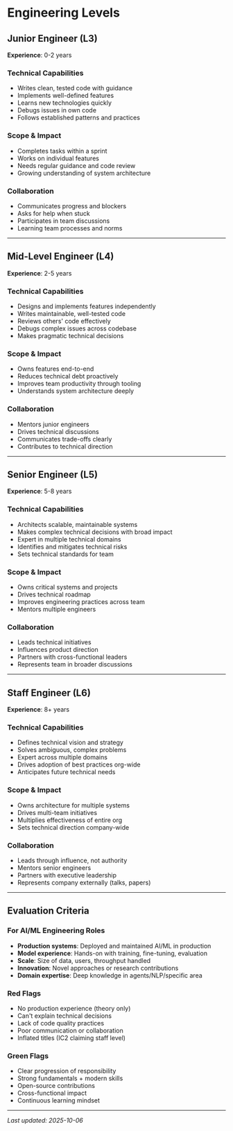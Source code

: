 # Engineering Levels

## Junior Engineer (L3)
**Experience**: 0-2 years

### Technical Capabilities
- Writes clean, tested code with guidance
- Implements well-defined features
- Learns new technologies quickly
- Debugs issues in own code
- Follows established patterns and practices

### Scope & Impact
- Completes tasks within a sprint
- Works on individual features
- Needs regular guidance and code review
- Growing understanding of system architecture

### Collaboration
- Communicates progress and blockers
- Asks for help when stuck
- Participates in team discussions
- Learning team processes and norms

---

## Mid-Level Engineer (L4)
**Experience**: 2-5 years

### Technical Capabilities
- Designs and implements features independently
- Writes maintainable, well-tested code
- Reviews others' code effectively
- Debugs complex issues across codebase
- Makes pragmatic technical decisions

### Scope & Impact
- Owns features end-to-end
- Reduces technical debt proactively
- Improves team productivity through tooling
- Understands system architecture deeply

### Collaboration
- Mentors junior engineers
- Drives technical discussions
- Communicates trade-offs clearly
- Contributes to technical direction

---

## Senior Engineer (L5)
**Experience**: 5-8 years

### Technical Capabilities
- Architects scalable, maintainable systems
- Makes complex technical decisions with broad impact
- Expert in multiple technical domains
- Identifies and mitigates technical risks
- Sets technical standards for team

### Scope & Impact
- Owns critical systems and projects
- Drives technical roadmap
- Improves engineering practices across team
- Mentors multiple engineers

### Collaboration
- Leads technical initiatives
- Influences product direction
- Partners with cross-functional leaders
- Represents team in broader discussions

---

## Staff Engineer (L6)
**Experience**: 8+ years

### Technical Capabilities
- Defines technical vision and strategy
- Solves ambiguous, complex problems
- Expert across multiple domains
- Drives adoption of best practices org-wide
- Anticipates future technical needs

### Scope & Impact
- Owns architecture for multiple systems
- Drives multi-team initiatives
- Multiplies effectiveness of entire org
- Sets technical direction company-wide

### Collaboration
- Leads through influence, not authority
- Mentors senior engineers
- Partners with executive leadership
- Represents company externally (talks, papers)

---

## Evaluation Criteria

### For AI/ML Engineering Roles
- **Production systems**: Deployed and maintained AI/ML in production
- **Model experience**: Hands-on with training, fine-tuning, evaluation
- **Scale**: Size of data, users, throughput handled
- **Innovation**: Novel approaches or research contributions
- **Domain expertise**: Deep knowledge in agents/NLP/specific area

### Red Flags
- No production experience (theory only)
- Can't explain technical decisions
- Lack of code quality practices
- Poor communication or collaboration
- Inflated titles (IC2 claiming staff level)

### Green Flags
- Clear progression of responsibility
- Strong fundamentals + modern skills
- Open-source contributions
- Cross-functional impact
- Continuous learning mindset

---
*Last updated: 2025-10-06*
